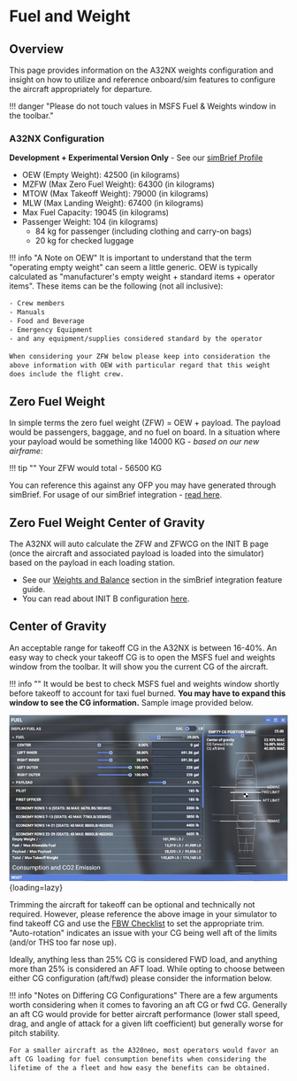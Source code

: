# Fuel and Weight

## Overview

This page provides information on the A32NX weights configuration and insight on how to utilize and reference onboard/sim features to configure the aircraft appropriately for departure.

!!! danger "Please do not touch values in MSFS Fuel & Weights window in the toolbar."

### A32NX Configuration

**Development + Experimental Version Only** - See our [simBrief Profile](../installation.md#simbrief-airframe)

- OEW (Empty Weight): 42500 (in kilograms)
- MZFW (Max Zero Fuel Weight): 64300 (in kilograms)
- MTOW (Max Takeoff Weight): 79000 (in kilograms)
- MLW (Max Landing Weight): 67400 (in kilograms)
- Max Fuel Capacity: 19045 (in kilograms)
- Passenger Weight: 104 (in kilograms)
    - 84 kg for passenger (including clothing and carry-on bags)
    - 20 kg for checked luggage

!!! info "A Note on OEW"
    It is important to understand that the term "operating empty weight" can seem a little generic. OEW is typically calculated as "manufacturer's empty weight + standard items + operator items". These items can be the following (not all inclusive):

    - Crew members
    - Manuals
    - Food and Beverage
    - Emergency Equipment
    - and any equipment/supplies considered standard by the operator

    When considering your ZFW below please keep into consideration the above information with OEW with particular regard that this weight does include the flight crew.

## Zero Fuel Weight

In simple terms the zero fuel weight (ZFW) = OEW + payload. The payload would be passengers, baggage, and no fuel on board. In a situation where your payload would be something like 14000 KG - *based on our new airframe:* 

!!! tip ""
    Your ZFW would total - 56500 KG

You can reference this against any OFP you may have generated through simBrief. For usage of our simBrief integration - [read here](simbrief.md).

## Zero Fuel Weight Center of Gravity

The A32NX will auto calculate the ZFW and ZFWCG on the INIT B page (once the aircraft and associated payload is loaded into the simulator) based on the payload in each loading station.

- See our [Weights and Balance](simbrief.md#weights-and-balance) section in the simBrief integration feature guide.
- You can read about INIT B configuration [here](../../pilots-corner/beginner-guide/preparing-mcdu.md#init-b).

## Center of Gravity

An acceptable range for takeoff CG in the A32NX is between 16-40%. An easy way to check your takeoff CG is to open the MSFS fuel and weights window from the toolbar. It will show you the current CG of the aircraft.

!!! info ""
    It would be best to check MSFS fuel and weights window shortly before takeoff to account for taxi fuel burned. **You may have to expand this window to see the CG information.** Sample image provided below.

![Takeoff CG](../assets/feature-guides/takeoffcg.jpg){loading=lazy}

Trimming the aircraft for takeoff can be optional and technically not required. However, please reference the above image in your simulator to find takeoff CG and use the [FBW Checklist](../../pilots-corner/SOP.md) to set the appropriate trim. "Auto-rotation" indicates an issue with your CG being well aft of the limits (and/or THS too far nose up).

Ideally, anything less than 25% CG is considered FWD load, and anything more than 25% is considered an AFT load. While opting to choose between either CG configuration (aft/fwd) please consider the information below.

!!! info "Notes on Differing CG Configurations"
    There are a few arguments worth considering when it comes to favoring an aft CG or fwd CG. Generally an aft CG would provide for better aircraft performance (lower stall speed, drag, and angle of attack for a given lift coefficient) but generally worse for pitch stability. 

    For a smaller aircraft as the A320neo, most operators would favor an aft CG loading for fuel consumption benefits when considering the lifetime of the a fleet and how easy the benefits can be obtained.